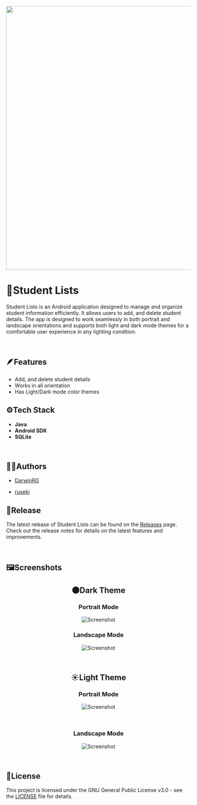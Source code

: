 <div align="center">

<img src="logo-wide.png" alt="Logo" width="1280" height="720">

</div>

# 📝Student Lists

Student Lists is an Android application designed to manage and organize student information efficiently. It allows users to add, and delete student details. The app is designed to work seamlessly in both portrait and landscape orientations and supports both light and dark mode themes for a comfortable user experience in any lighting condition.

&nbsp;

## 🪶Features

- Add, and delete student details
- Works in all orientation
- Has Light/Dark mode color themes

## ⚙️Tech Stack

- **Java**
- **Android SDK**
- **SQLite**

&nbsp;

## 🧑‍💻Authors

- [DarwinRG](https://github.com/DarwinRG)

- [ruseki](https://github.com/ruseki)

## 🚀Release

The latest release of Student Lists can be found on the [Releases](https://github.com/DarwinRG/StudentLists/releases) page. Check out the release notes for details on the latest features and improvements.

&nbsp;

## 🖼️Screenshots

<div align="center">

## 🌑Dark Theme

### Portrait Mode

![Screenshot](ss-pd.png)

### Landscape Mode

![Screenshot](ss-ld.png)

&nbsp;

## ☀️Light Theme

### Portrait Mode

![Screenshot](ss-pl.png)

&nbsp;

### Landscape Mode

![Screenshot](ss-ll.png)

</div>

&nbsp;

## 🔑License

This project is licensed under the GNU General Public License v3.0 - see the [LICENSE](LICENSE) file for details.
